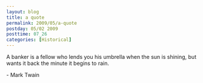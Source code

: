 ```yaml
---
layout: blog
title: a quote
permalink: 2009/05/a-quote
postday: 05/02 2009
posttime: 07_26
categories: [Historical]
---
```


<p>A banker is a fellow who lends you his umbrella when the sun is shining, but wants it back the minute it begins to rain.</p>
<p>- Mark Twain</p>

